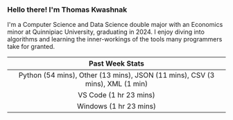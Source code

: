 
### Hello there! I'm Thomas Kwashnak

I'm a Computer Science and Data Science double major with an Economics
minor at Quinnipiac University, graduating in 2024.
I enjoy diving into algorithms and learning the inner-workings of the tools
many programmers take for granted.

| Past Week Stats |
| :---: |
| Python (54 mins), Other (13 mins), JSON (11 mins), CSV (3 mins), XML (1 min) |
| VS Code (1 hr 23 mins) |
| Windows (1 hr 23 mins) |

